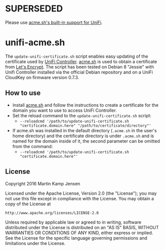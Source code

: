 # SUPERSEDED

Please use [acme.sh's built-in support for UniFi](https://github.com/acmesh-official/acme.sh/wiki/deployhooks#23-deploy-the-cert-on-a-unifi-controller-or-cloud-key).

# unifi-acme.sh

The `update-unifi-certificate.sh` script enables easy updating of the certificate used by [UniFi Controller](https://www.ubnt.com/enterprise/software). [acme.sh](https://github.com/Neilpang/acme.sh) is used to obtain a certificate from [Let's Encrypt](https://letsencrypt.org). The script has been tested on Debian 8 "Jessie" with Unifi Controller installed via the official Debian repository and on a UniFi CloudKey on firmware version 0.7.3.

## How to use

* Install [acme.sh](https://github.com/Neilpang/acme.sh) and follow the instructions to create a certificate for the domain you want to use to access UniFi Controller.
* Set the reload command to the `update-unifi-certificate.sh` script:
  * `--reloadcmd '/path/to/update-unifi-certificate.sh "certificate.domain.here" "/path/to/certificate/directory"'`
* If acme.sh was installed in the default directory (`.acme.sh` in the user's home directory) and the certificate directory is under `.acme.sh` and is named for the domain inside of it, the second parameter can be omitted from the command:
  * `--reloadcmd '/path/to/update-unifi-certificate.sh "certificate.domain.here"'`

## License

Copyright 2016 Martin Kamp Jensen

Licensed under the Apache License, Version 2.0 (the "License");
you may not use this file except in compliance with the License.
You may obtain a copy of the License at

    http://www.apache.org/licenses/LICENSE-2.0

Unless required by applicable law or agreed to in writing, software
distributed under the License is distributed on an "AS IS" BASIS,
WITHOUT WARRANTIES OR CONDITIONS OF ANY KIND, either express or implied.
See the License for the specific language governing permissions and
limitations under the License.
